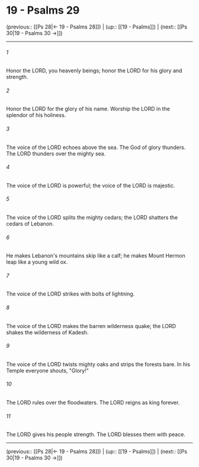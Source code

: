 # 19 - Psalms 29

(previous:: [[Ps 28|← 19 - Psalms 28]]) | (up:: [[19 - Psalms]]) | (next:: [[Ps 30|19 - Psalms 30 →]])

***


###### 1 
Honor the LORD, you heavenly beings; honor the LORD for his glory and strength. 

###### 2 
Honor the LORD for the glory of his name. Worship the LORD in the splendor of his holiness. 

###### 3 
The voice of the LORD echoes above the sea. The God of glory thunders. The LORD thunders over the mighty sea. 

###### 4 
The voice of the LORD is powerful; the voice of the LORD is majestic. 

###### 5 
The voice of the LORD splits the mighty cedars; the LORD shatters the cedars of Lebanon. 

###### 6 
He makes Lebanon's mountains skip like a calf; he makes Mount Hermon leap like a young wild ox. 

###### 7 
The voice of the LORD strikes with bolts of lightning. 

###### 8 
The voice of the LORD makes the barren wilderness quake; the LORD shakes the wilderness of Kadesh. 

###### 9 
The voice of the LORD twists mighty oaks and strips the forests bare. In his Temple everyone shouts, "Glory!" 

###### 10 
The LORD rules over the floodwaters. The LORD reigns as king forever. 

###### 11 
The LORD gives his people strength. The LORD blesses them with peace.

***

(previous:: [[Ps 28|← 19 - Psalms 28]]) | (up:: [[19 - Psalms]]) | (next:: [[Ps 30|19 - Psalms 30 →]])

